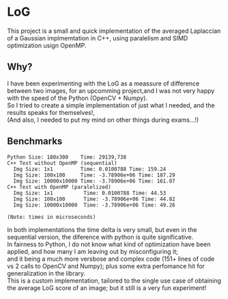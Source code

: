 # LoG
This project is a small and quick implementation of the averaged Laplaccian of a Gaussian implmemtation in C++, using paralelism and SIMD optimization usign OpenMP.
## Why?
I have been experimenting with the LoG as a meassure of difference between two images, for an upcomming project,and I was not very happy with the speed of the Python (OpenCV + Numpy).<br/>
So I tried to create a simple implementation of just what I needed, and the results speaks for themselves!,<br/>
(And also, I needed to put my mind on other things during exams...!)
## Benchmarks
```
Python Size: 180x300    Time: 29139,738
C++ Test without OpenMP (sequential)
  Img Size: 1x1         Time: 0.0100788 Time: 159.24
  Img Size: 100x100     Time: -3.78906e+06 Time: 187.29
  Img Size: 10000x10000 Time: -3.78906e+06 Time: 161.07
C++ Test with OpenMP (paralelized)
  Img Size: 1x1          Time: 0.0100788 Time: 44.53
  Img Size: 100x100      Time: -3.78906e+06 Time: 44.82
  Img Size: 10000x10000  Time: -3.78906e+06 Time: 49.26
  
(Note: times in microseconds)
```
In both implementations the time delta is very small, but even in the sequential version, the diference with python is quite significative.<br/>
In fairness to Python, I do not know what kind of optimization have been applied, and how many I am leaving out by misconfiguring it;
<br/>and it being a much more versbose and complex code (151+ lines of code vs 2 calls to OpenCV and Numpy); plus some extra perfomance hit for generalization
in the library. <br/>
This is a custom implementation, tailored to the single use case of obtaining the average LoG score of an image; but it still is a very fun experiment!
